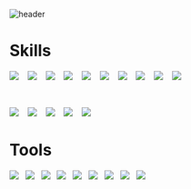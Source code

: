 ![header](https://capsule-render.vercel.app/api?type=slice&height=200&color=gradient&customColorList=18&text=Rita%20Mordio&fontAlign=70&rotate=13&fontAlignY=25&desc=Demian%20Developer&descAlign=70.&descAlignY=44)


# Skills
<img src="https://img.shields.io/badge/HTML5-E34F26?style=flat&logo=HTML5&logoColor=FFFFFF"/>&nbsp;&nbsp;&nbsp;
<img src="https://img.shields.io/badge/CSS3-1572B6?style=flat&logo=CSS3&logoColor=FFFFFF"/>&nbsp;&nbsp;&nbsp;
<a href="https://sass-lang.com/" target="_blank"><img src="https://img.shields.io/badge/Sass-CC6699?style=flat&logo=Sass&logoColor=FFFFFF"/></a>&nbsp;&nbsp;&nbsp;
<img src="https://img.shields.io/badge/JavaScript-F7DF1E?style=flat&logo=JavaScript&logoColor=FFFFFF"/>&nbsp;&nbsp;&nbsp;
<a href="https://www.typescriptlang.org/" target="_blank"><img src="https://img.shields.io/badge/TypeScript-3178C6?style=flat&logo=TypeScript&logoColor=FFFFFF"/></a>&nbsp;&nbsp;&nbsp;
<a href="https://ko.reactjs.org/" target="_blank"><img src="https://img.shields.io/badge/React-61DAFB?style=flat&logo=React&logoColor=FFFFFF"/></a>&nbsp;&nbsp;&nbsp;
<a href="https://reactnative.dev/" target="_blank"><img src="https://img.shields.io/badge/React%20Native-0088CC?style=flat&logo=React&logoColor=FFFFFF"/></a>&nbsp;&nbsp;&nbsp;
<a href="https://recoiljs.org/ko/" target="_blank"><img src="https://img.shields.io/badge/Recoil-358EF1?style=flat&logo=Recoil&logoColor=FFFFFF"/></a>&nbsp;&nbsp;&nbsp;
<a href="https://ko.redux.js.org/" target="_blank"><img src="https://img.shields.io/badge/Redux-764ABC?style=flat&logo=Redux&logoColor=FFFFFF"/></a>&nbsp;&nbsp;&nbsp;
<a href="https://nextjs.org/" target="_blank"><img src="https://img.shields.io/badge/Next.js-000000?style=flat&logo=Next.js&logoColor=FFFFFF"/></a>&nbsp;&nbsp;&nbsp;

<br />

<a href="https://vuejs.org/" target="_blank"><img src="https://img.shields.io/badge/Vue.js-4FC08D?style=flat&logo=Vue.js&logoColor=FFFFFF"/></a>&nbsp;&nbsp;&nbsp;
<a href="https://lodash.com/" target="_blank"><img src="https://img.shields.io/badge/Lodash-3492FF?style=flat&logo=Lodash&logoColor=FFFFFF"/></a>&nbsp;&nbsp;&nbsp;
<a href="https://www.mongodb.com/" target="_blank"><img src="https://img.shields.io/badge/MongoDB-47A248?style=flat&logo=MongoDB&logoColor=FFFFFF"/></a>&nbsp;&nbsp;&nbsp;
<a href="https://aws.amazon.com/" target="_blank"><img src="https://img.shields.io/badge/Amazon EC2-FF9900?style=flat&logo=Amazon EC2&logoColor=FFFFFF"/></a>&nbsp;&nbsp;&nbsp;
<a href="https://aws.amazon.com/" target="_blank"><img src="https://img.shields.io/badge/Amazon S3-569A31?style=flat&logo=Amazon S3&logoColor=FFFFFF"/></a>

# Tools
<a href="https://www.jetbrains.com/ko-kr/idea/" target="_blank"><img src="https://img.shields.io/badge/IntelliJ IDEA-EF2D5E?style=flat&logo=IntelliJ IDEA&logoColor=FFFFFF"/></a>&nbsp;&nbsp;&nbsp;<a href="https://www.jetbrains.com/ko-kr/webstorm/" target="_blank"><img src="https://img.shields.io/badge/WebStorm-00D564?style=flat&logo=WebStorm&logoColor=FFFFFF"/></a>&nbsp;&nbsp;&nbsp;<a href="https://swagger.io/" target="_blank"><img src="https://img.shields.io/badge/Swagger-85EA2D?style=flat&logo=Swagger&logoColor=FFFFFF"/></a>&nbsp;&nbsp;&nbsp;<a href="https://github.com/" target="_blank"><img src="https://img.shields.io/badge/Git-F05032?style=flat&logo=Git&logoColor=FFFFFF"/></a>&nbsp;&nbsp;&nbsp;<a href="https://www.sourcetreeapp.com/" target="_blank"><img src="https://img.shields.io/badge/Sourcetree-0052CC?style=flat&logo=Sourcetree&logoColor=FFFFFF"/></a>&nbsp;&nbsp;&nbsp;<a href="https://www.atlassian.com/ko/software/jira" target="_blank"><img src="https://img.shields.io/badge/Jira Software-0052CC?style=flat&logo=Jira Software&logoColor=FFFFFF"/></a>&nbsp;&nbsp;&nbsp;<a href="https://www.figma.com/" target="_blank"><img src="https://img.shields.io/badge/Figma-F24E1E?style=flat&logo=Figma&logoColor=FFFFFF"/></a>&nbsp;&nbsp;&nbsp;<a href="https://slack.com/intl/ko-kr/" target="_blank"><img src="https://img.shields.io/badge/Slack-4A154B?style=flat&logo=Slack&logoColor=FFFFFF"/></a>&nbsp;&nbsp;&nbsp;<a href="https://www.notion.so/ko-kr" target="_blank"><img src="https://img.shields.io/badge/Notion-000000?style=flat&logo=Notion&logoColor=FFFFFF"/></a>




